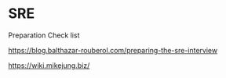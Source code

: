 # SRE
Preparation Check list



https://blog.balthazar-rouberol.com/preparing-the-sre-interview

https://wiki.mikejung.biz/
